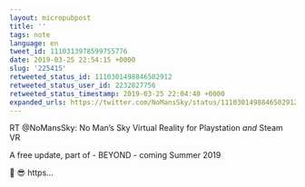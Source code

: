 ```yaml
---
layout: micropubpost
title: ''
tags: note
language: en
tweet_id: 1110313978599755776
date: 2019-03-25 22:54:15 +0000
slug: '225415'
retweeted_status_id: 1110301498846502912
retweeted_status_user_id: 2232827756
retweeted_status_timestamp: 2019-03-25 22:04:40 +0000
expanded_urls: https://twitter.com/NoMansSky/status/1110301498846502912/video/1
---
```

RT @NoMansSky: No Man’s Sky Virtual Reality for Playstation *and* Steam VR

A free update, part of - BEYOND - coming Summer 2019

🤯 😎 https…
